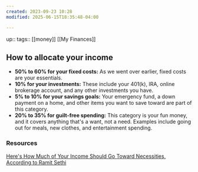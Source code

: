```yaml
---
created: 2023-09-23 10:28
modified: 2025-06-15T18:35:48-04:00

---
```

up::
tags:: [[money]] [[My Finances]]
## How to allocate your income

- **50% to 60% for your fixed costs:** As we went over earlier, fixed costs are your essentials.
- **10% for your investments:** These include your 401(k), IRA, online brokerage account, and any other investments you have.
- **5% to 10% for your savings goals:** Your emergency fund, a down payment on a home, and other items you want to save toward are part of this category.
- **20% to 35% for guilt-free spending:** This category is your fun money, and it covers anything that's a want, not a need. Examples include going out for meals, new clothes, and entertainment spending.

### Resources
[Here's How Much of Your Income Should Go Toward Necessities, According to Ramit Sethi](https://www.fool.com/the-ascent/personal-finance/articles/heres-how-much-of-your-income-should-go-toward-necessities-according-to-ramit-sethi/)
